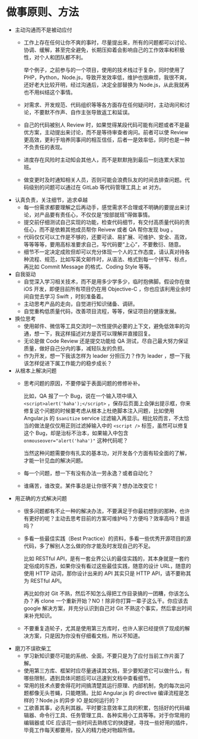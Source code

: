 # 做事原则、方法

- 主动沟通而不是被动应付
    - 工作上存在任何让你不爽的事时，尽量提出来，所有的问题都可以讨论、协调、缓解，甚至完全避免，长期压抑着会影响自己的工作效率和积极性，对个人和团队都不利。

        举个例子，之前参与的一个项目，使用的技术栈过于复杂，同时使用了 PHP，Python，Node.js，导致开发效率低，维护也很麻烦，我很不爽，还好老大比较开明，经过沟通后，决定全部替换为 Node.js，从此我就再也不用纠结这个事情。

    - 对需求、开发规范、代码组织等等各方面存在任何疑问时，主动询问和讨论，不要默不作声、自作主张导致返工和延误。
    - 自己的代码被别人 Review 时，如果觉得某段代码可能有问题或者不是最优方案，主动提出来讨论，而不是等待审查者询问。前者可以使 Review 更高效，更利于培养同事间的相互信任，后者一是效率低，同时也是一种不负责任的表现。
    - 进度存在风险时主动知会其他人，而不是默默拖到最后一刻连累大家加班。
    - 做变更时及时通知相关人员，否则可能会浪费队友的时间去排查问题。代码级别的问题可以通过在 GitLab 等代码管理工具上 at 对方。
- 认真负责，关注细节，追求卓越
    - 每一份需求都要理解之后再动手，感觉需求不合理或不明确的要提出来讨论，对产品要有责任心，不仅仅是“按部就班”得做事情。
    - 提交前仔细测试自己实现的功能，检查代码细节，有交付高质量代码的责任心，而不是依赖其他成员帮你 Reivew 或者 QA 帮你发现 bug 。
    - 代码仅仅可以工作是不够的，还要可读、易扩展、可维护、安全、高效，等等等等，要用高标准要求自己，写代码要“上心”，不要敷衍、随意。
    - 细节不一定决定成败但却可以充分体现一个人的工作态度，请认真对待各种流程、规范，比如写英文邮件时，从语法、格式到每一个拼写、标点，再比如 Commit Message 的格式、Coding Style 等等。
- 自我驱动
    - 自觉深入学习相关技术，而不是用多少学多少，临时抱佛脚。假设你在做 iOS 开发，即便目前所有项目仍在用 Objective-C ，你也应该利用业余时间自觉去学习 Swift ，时刻准备着。
    - 主动思考产品的走向，自觉进行知识储备、调研。
    - 自觉重构低质量代码，改善项目流程，等等，保证项目的健康发展。
- 换位思考
    - 使用邮件、微信等工具交流时一次性提供必要的上下文，避免低效率的沟通，想一下，我这样描述对方是否可以理解并直接回复。
    - 无论是做 Code Review 还是提交功能给 QA 测试，尽自己最大努力保证质量，做好自己分内的事，减轻队友的负担。
    - 作为开发，想一下我该怎样为 leader 分担压力？作为 leader ，想一下我该怎样促进下属工作能力的稳步成长？
- 从根本上解决问题
    - 思考问题的原因，不要停留于表面问题的修修补补。

        比如，QA 报了一个 Bug，说在一个输入项中填入 `<script>alert('haha');</script>` ，保存后页面上会弹出提示框，你来修复这个问题的时候要考虑从根本上杜绝脚本注入问题，比如使用 Angular.js 的 `$sanitize` service 过滤输入再显示。相比较而言，不太恰当的做法是仅仅用正则过滤掉输入中的 `<script />` 标签，虽然可以修复这个 Bug，却是治标不治本，如果输入中包含 `onmouseover="alert('haha')"` 这种代码呢？

        当然这种问题需要你有扎实的基本功，对开发各个方面有较全面的了解，才能一针见血的解决问题。

    - 每一个问题，想一下有没有办法一劳永逸？或者自动化？
    - 谁痛苦，谁改变。某件事总是让你很不爽？想办法改变它！
- 用正确的方式解决问题
    - 很多问题都有不止一种的解决办法，不要满足于你最初想到的那种，也许有更好的呢？主动去思考目前的方案可维护吗？方便吗？效率高吗？普适吗？
    - 多看一些最佳实践（Best Practice）的资料，多看一些优秀开源项目的源代码，多了解别人怎么做的你才能及时发现自己的不足。

        比如 RESTful API，是有一套业界公认的最佳实践的，其本身就是一套约定俗成的东西，如果你没有看过这些最佳实践，随意的设计 URL，随意的使用 HTTP 动词，那你设计出来的 API 其实只是 HTTP API，请不要称其为 RESTful API。

        再比如你对 Git 不熟，然后不知怎么得把工作目录搞的一团糟，你该怎么办？再 clone 一个重新开始？NO！除非你打算一辈子这么干。你应该去 google 解决方案，并充分认识到自己对 Git 不熟这个事实，然后拿出时间来补充知识。

    - 不要重复造轮子，尤其是使用第三方库时，也许人家已经提供了现成的解决方案，只是因为你没有仔细看文档，所以不知道。
- 磨刀不误砍柴工
    - 学习新知识要尽可能的系统、全面，不要只是为了应付当前工作片面了解。
    - 使用第三方库、框架时应尽量通读其文档，至少要知道它可以做什么，有哪些限制，遇到具体问题后可以迅速到文档中查看细节。
    - 常用的技术点要舍得花时间搞清楚其运行原理、内部机制，免的每次出问题都像无头苍蝇，只能瞎猜。比如 Angular.js 的 directive 编译流程是怎样的？Node.js 的异步 IO 是如何运行的？
    - 工欲善其事，必先利其器。平时要注意效率工具的积累，包括好的代码编辑器、命令行工具、任务管理工具、各种实用小工具等等。对于你常用的编辑器或 IDE 应该花一些时间去熟练它的快捷键，寻找一些好用的插件，毕竟工作每天都要用，投入的精力绝对物超所值。

